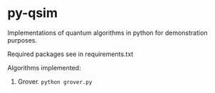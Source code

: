 # py-qsim
Implementations of quantum algorithms in python for demonstration purposes.

Required packages see in requirements.txt

Algorithms implemented:
1. Grover.
`python grover.py`
